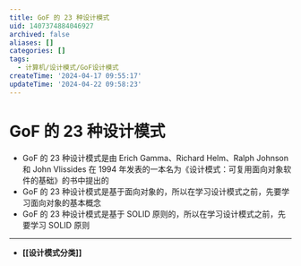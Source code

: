 ```yaml
---
title: GoF 的 23 种设计模式
uid: 1407374884046927
archived: false
aliases: []
categories: []
tags:
  - 计算机/设计模式/GoF设计模式
createTime: '2024-04-17 09:55:17'
updateTime: '2024-04-22 09:58:23'
---
```


# GoF 的 23 种设计模式

- GoF 的 23 种设计模式是由 Erich Gamma、Richard Helm、Ralph Johnson 和 John Vlissides 在 1994 年发表的一本名为《设计模式：可复用面向对象软件的基础》的书中提出的
- GoF 的 23 种设计模式是基于面向对象的，所以在学习设计模式之前，先要学习面向对象的基本概念
- GoF 的 23 种设计模式是基于 SOLID 原则的，所以在学习设计模式之前，先要学习 SOLID 原则
---

- **[[设计模式分类]]**
